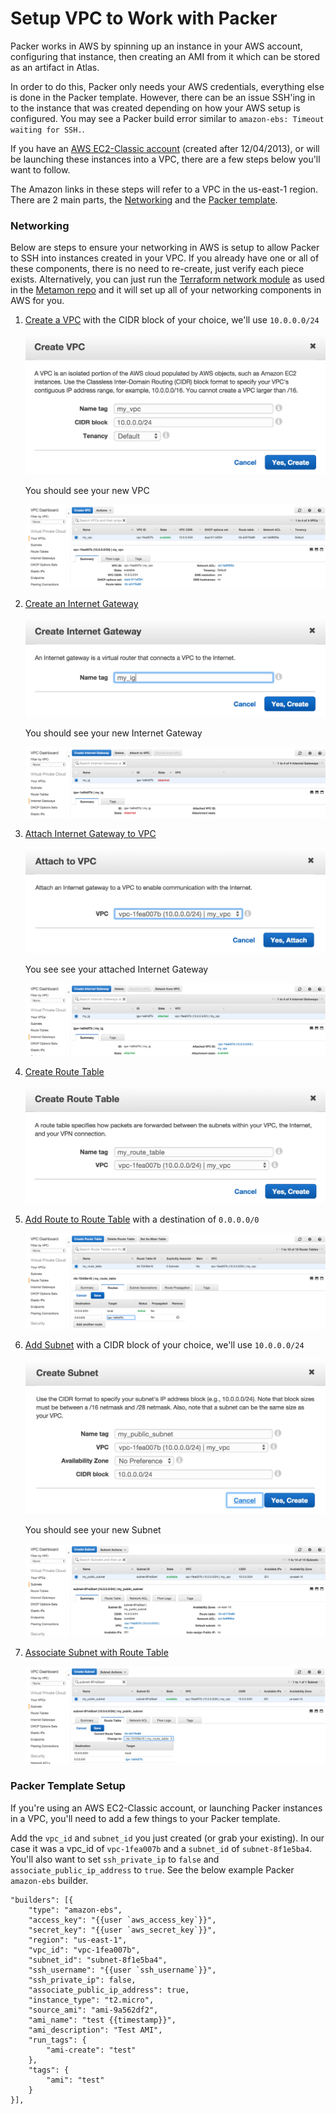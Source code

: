 # Setup VPC to Work with Packer

Packer works in AWS by spinning up an instance in your AWS account, configuring that instance, then creating an AMI from it which can be stored as an artifact in Atlas.

In order to do this, Packer only needs your AWS credentials, everything else is done in the Packer template. However, there can be an issue SSH'ing in to the instance that was created depending on how your AWS setup is configured. You may see a Packer build error similar to `amazon-ebs: Timeout waiting for SSH.`.

If you have an [AWS EC2-Classic account](http://docs.aws.amazon.com/AWSEC2/latest/UserGuide/using-vpc.html#differences-ec2-classic-vpc) (created after 12/04/2013), or will be launching these instances into a VPC, there are a few steps below you'll want to follow.

The Amazon links in these steps will refer to a VPC in the us-east-1 region. There are 2 main parts, the [Networking](#networking) and the [Packer template](#packer-template-setup).

### Networking

Below are steps to ensure your networking in AWS is setup to allow Packer to SSH into instances created in your VPC. If you already have one or all of these components, there is no need to re-create, just verify each piece exists. Alternatively, you can just run the [Terraform network module](../metamon/ops/terraform/network) as used in the [Metamon repo](../metamon) and it will set up all of your networking components in AWS for you.

1. [Create a VPC](https://console.aws.amazon.com/vpc/home?region=us-east-1#vpcs:) with the CIDR block of your choice, we'll use `10.0.0.0/24`

   ![Create VPC](screenshots/create_vpc.png)

   You should see your new VPC

   ![VPC](screenshots/vpc.png)
1. [Create an Internet Gateway](https://console.aws.amazon.com/vpc/home?region=us-east-1#igws:)

   ![Create Internet Gateway](screenshots/create_ig.png)

   You should see your new Internet Gateway

   ![Internet Gateway Unattached](screenshots/ig_unattached.png)
1. [Attach Internet Gateway to VPC](https://console.aws.amazon.com/vpc/home?region=us-east-1#igws:)

   ![Attach Internet Gateway to VPC](screenshots/attach_ig_to_vpc.png)

   You see see your attached Internet Gateway

   ![Internet Gateway Attached](screenshots/ig_attached.png)
1. [Create Route Table](https://console.aws.amazon.com/vpc/home?region=us-east-1#routetables:)

   ![Create Route Table](screenshots/create_route_table.png)
1. [Add Route to Route Table](https://console.aws.amazon.com/vpc/home?region=us-east-1#routetables:) with a destination of `0.0.0.0/0`

   ![Create Route](screenshots/create_route.png)
1. [Add Subnet](https://console.aws.amazon.com/vpc/home?region=us-east-1#subnets:) with a CIDR block of your choice, we'll use `10.0.0.0/24`

   ![Create Subnet](screenshots/create_subnet.png)

   You should see your new Subnet

   ![Subnet](screenshots/subnet.png)
1. [Associate Subnet with Route Table](https://console.aws.amazon.com/vpc/home?region=us-east-1#subnets:)

   ![Associate Subnet with Route Table](screenshots/associate_route_table.png)

### Packer Template Setup

If you're using an AWS EC2-Classic account, or launching Packer instances in a VPC, you'll need to add a few things to your Packer template.

Add the `vpc_id` and `subnet_id` you just created (or grab your existing). In our case it was a vpc\_id of `vpc-1fea007b` and a `subnet_id` of `subnet-8f1e5ba4`. You'll also want to set `ssh_private_ip` to `false` and `associate_public_ip_address` to `true`. See the below example Packer `amazon-ebs` builder.

```
"builders": [{
    "type": "amazon-ebs",
    "access_key": "{{user `aws_access_key`}}",
    "secret_key": "{{user `aws_secret_key`}}",
    "region": "us-east-1",
    "vpc_id": "vpc-1fea007b",
    "subnet_id": "subnet-8f1e5ba4",
    "ssh_username": "{{user `ssh_username`}}",
    "ssh_private_ip": false,
    "associate_public_ip_address": true,
    "instance_type": "t2.micro",
    "source_ami": "ami-9a562df2",
    "ami_name": "test {{timestamp}}",
    "ami_description": "Test AMI",
    "run_tags": {
        "ami-create": "test"
    },
    "tags": {
        "ami": "test"
    }
}],
```
